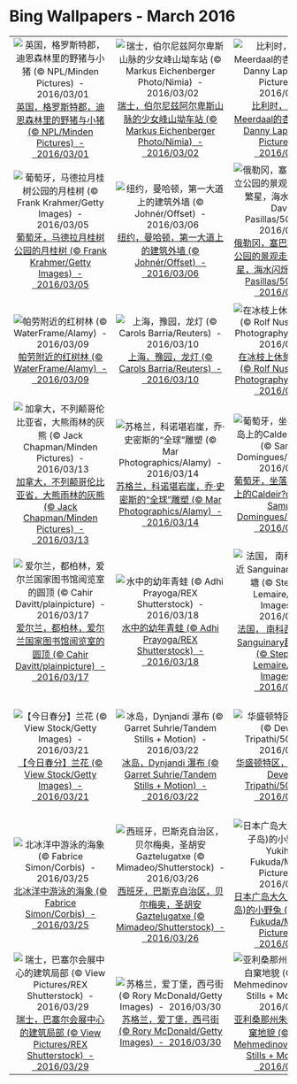 # Bing Wallpapers - March 2016

| | | | |
|:-------------------------:|:-------------------------:|:-------------------------:|:-------------------------:|
| ![英国，格罗斯特郡，迪恩森林里的野猪与小猪 (© NPL/Minden Pictures)  -  2016/03/01](https://bing.ee123.net/img/cn/fhd/2016/03/01.jpg)[英国，格罗斯特郡，迪恩森林里的野猪与小猪 (© NPL/Minden Pictures)  -  2016/03/01](https://bing.ee123.net/img/cn/fhd/2016/03/01.jpg) | ![瑞士，伯尔尼兹阿尔卑斯山脉的少女峰山坳车站 (© Markus Eichenberger Photo/Nimia)  -  2016/03/02](https://bing.ee123.net/img/cn/fhd/2016/03/02.jpg)[瑞士，伯尔尼兹阿尔卑斯山脉的少女峰山坳车站 (© Markus Eichenberger Photo/Nimia)  -  2016/03/02](https://bing.ee123.net/img/cn/fhd/2016/03/02.jpg) | ![比利时，生长在Meerdaal的杏黄小菇 (© Danny Lap/Minden Pictures)  -  2016/03/03](https://bing.ee123.net/img/cn/fhd/2016/03/03.jpg)[比利时，生长在Meerdaal的杏黄小菇 (© Danny Lap/Minden Pictures)  -  2016/03/03](https://bing.ee123.net/img/cn/fhd/2016/03/03.jpg) | ![华盛顿州，温思罗普气球节上正在充气的热气球 (© Muraleedharan Raghavan)  -  2016/03/04](https://bing.ee123.net/img/cn/fhd/2016/03/04.jpg)[华盛顿州，温思罗普气球节上正在充气的热气球 (© Muraleedharan Raghavan)  -  2016/03/04](https://bing.ee123.net/img/cn/fhd/2016/03/04.jpg) |
| ![葡萄牙，马德拉月桂树公园的月桂树 (© Frank Krahmer/Getty Images)  -  2016/03/05](https://bing.ee123.net/img/cn/fhd/2016/03/05.jpg)[葡萄牙，马德拉月桂树公园的月桂树 (© Frank Krahmer/Getty Images)  -  2016/03/05](https://bing.ee123.net/img/cn/fhd/2016/03/05.jpg) | ![纽约，曼哈顿，第一大道上的建筑外墙 (© Johnér/Offset)  -  2016/03/06](https://bing.ee123.net/img/cn/fhd/2016/03/06.jpg)[纽约，曼哈顿，第一大道上的建筑外墙 (© Johnér/Offset)  -  2016/03/06](https://bing.ee123.net/img/cn/fhd/2016/03/06.jpg) | ![俄勒冈，塞巴斯蒂安州立公园的景观走道，满天繁星，海水闪烁 (© David Pasillas/500px)  -  2016/03/07](https://bing.ee123.net/img/cn/fhd/2016/03/07.jpg)[俄勒冈，塞巴斯蒂安州立公园的景观走道，满天繁星，海水闪烁 (© David Pasillas/500px)  -  2016/03/07](https://bing.ee123.net/img/cn/fhd/2016/03/07.jpg) | ![土耳其，伊兹密尔，Konak的女子侧脸轮廓纪念墙 (© Cem Oksuz/Getty Images)  -  2016/03/08](https://bing.ee123.net/img/cn/fhd/2016/03/08.jpg)[土耳其，伊兹密尔，Konak的女子侧脸轮廓纪念墙 (© Cem Oksuz/Getty Images)  -  2016/03/08](https://bing.ee123.net/img/cn/fhd/2016/03/08.jpg) |
| ![帕劳附近的红树林 (© WaterFrame/Alamy)  -  2016/03/09](https://bing.ee123.net/img/cn/fhd/2016/03/09.jpg)[帕劳附近的红树林 (© WaterFrame/Alamy)  -  2016/03/09](https://bing.ee123.net/img/cn/fhd/2016/03/09.jpg) | ![上海，豫园，龙灯 (© Carols Barria/Reuters)  -  2016/03/10](https://bing.ee123.net/img/cn/fhd/2016/03/10.jpg)[上海，豫园，龙灯 (© Carols Barria/Reuters)  -  2016/03/10](https://bing.ee123.net/img/cn/fhd/2016/03/10.jpg) | ![在冰枝上休憩的雄松莺 (© Rolf Nussbaumer Photography/Alamy)  -  2016/03/11](https://bing.ee123.net/img/cn/fhd/2016/03/11.jpg)[在冰枝上休憩的雄松莺 (© Rolf Nussbaumer Photography/Alamy)  -  2016/03/11](https://bing.ee123.net/img/cn/fhd/2016/03/11.jpg) | ![日本，十日町，山毛榉森林 (© JTB Photo/age fotostock)  -  2016/03/12](https://bing.ee123.net/img/cn/fhd/2016/03/12.jpg)[日本，十日町，山毛榉森林 (© JTB Photo/age fotostock)  -  2016/03/12](https://bing.ee123.net/img/cn/fhd/2016/03/12.jpg) |
| ![加拿大，不列颠哥伦比亚省，大熊雨林的灰熊 (© Jack Chapman/Minden Pictures)  -  2016/03/13](https://bing.ee123.net/img/cn/fhd/2016/03/13.jpg)[加拿大，不列颠哥伦比亚省，大熊雨林的灰熊 (© Jack Chapman/Minden Pictures)  -  2016/03/13](https://bing.ee123.net/img/cn/fhd/2016/03/13.jpg) | ![苏格兰，科诺堪岩崖，乔·史密斯的“全球”雕塑 (© Mar Photographics/Alamy)  -  2016/03/14](https://bing.ee123.net/img/cn/fhd/2016/03/14.jpg)[苏格兰，科诺堪岩崖，乔·史密斯的“全球”雕塑 (© Mar Photographics/Alamy)  -  2016/03/14](https://bing.ee123.net/img/cn/fhd/2016/03/14.jpg) | ![葡萄牙，坐落在科尔沃岛上的Caldeir?o火山口 (© Samuel Domingues/500px)  -  2016/03/15](https://bing.ee123.net/img/cn/fhd/2016/03/15.jpg)[葡萄牙，坐落在科尔沃岛上的Caldeir?o火山口 (© Samuel Domingues/500px)  -  2016/03/15](https://bing.ee123.net/img/cn/fhd/2016/03/15.jpg) | ![马耳他，戈佐岛，靠近埃杜海滩的蔚蓝之窗自然石拱门 (© SIME/eStock Photo)  -  2016/03/16](https://bing.ee123.net/img/cn/fhd/2016/03/16.jpg)[马耳他，戈佐岛，靠近埃杜海滩的蔚蓝之窗自然石拱门 (© SIME/eStock Photo)  -  2016/03/16](https://bing.ee123.net/img/cn/fhd/2016/03/16.jpg) |
| ![爱尔兰，都柏林，爱尔兰国家图书馆阅览室的圆顶 (© Cahir Davitt/plainpicture)  -  2016/03/17](https://bing.ee123.net/img/cn/fhd/2016/03/17.jpg)[爱尔兰，都柏林，爱尔兰国家图书馆阅览室的圆顶 (© Cahir Davitt/plainpicture)  -  2016/03/17](https://bing.ee123.net/img/cn/fhd/2016/03/17.jpg) | ![水中的幼年青蛙 (© Adhi Prayoga/REX Shutterstock)  -  2016/03/18](https://bing.ee123.net/img/cn/fhd/2016/03/18.jpg)[水中的幼年青蛙 (© Adhi Prayoga/REX Shutterstock)  -  2016/03/18](https://bing.ee123.net/img/cn/fhd/2016/03/18.jpg) | ![法国， 南科西嘉，靠近 Sanguinary群岛的鱼塘 (© Stephane Lemaire/Getty Images)  -  2016/03/19](https://bing.ee123.net/img/cn/fhd/2016/03/19.jpg)[法国， 南科西嘉，靠近 Sanguinary群岛的鱼塘 (© Stephane Lemaire/Getty Images)  -  2016/03/19](https://bing.ee123.net/img/cn/fhd/2016/03/19.jpg) | ![初放的番红花 (© suterscher/iStock/Getty Images)  -  2016/03/20](https://bing.ee123.net/img/cn/fhd/2016/03/20.jpg)[初放的番红花 (© suterscher/iStock/Getty Images)  -  2016/03/20](https://bing.ee123.net/img/cn/fhd/2016/03/20.jpg) |
| ![【今日春分】兰花 (© View Stock/Getty Images)  -  2016/03/21](https://bing.ee123.net/img/cn/fhd/2016/03/21.jpg)[【今日春分】兰花 (© View Stock/Getty Images)  -  2016/03/21](https://bing.ee123.net/img/cn/fhd/2016/03/21.jpg) | ![冰岛，Dynjandi 瀑布 (© Garret Suhrie/Tandem Stills + Motion)  -  2016/03/22](https://bing.ee123.net/img/cn/fhd/2016/03/22.jpg)[冰岛，Dynjandi 瀑布 (© Garret Suhrie/Tandem Stills + Motion)  -  2016/03/22](https://bing.ee123.net/img/cn/fhd/2016/03/22.jpg) | ![华盛顿特区，胡里节 (© Devesh Tripathi/500px)  -  2016/03/23](https://bing.ee123.net/img/cn/fhd/2016/03/23.jpg)[华盛顿特区，胡里节 (© Devesh Tripathi/500px)  -  2016/03/23](https://bing.ee123.net/img/cn/fhd/2016/03/23.jpg) | ![美国，威斯康星洲，德比尔，福克斯河上的黎明 (© James G Brey/Shutterstock)  -  2016/03/24](https://bing.ee123.net/img/cn/fhd/2016/03/24.jpg)[美国，威斯康星洲，德比尔，福克斯河上的黎明 (© James G Brey/Shutterstock)  -  2016/03/24](https://bing.ee123.net/img/cn/fhd/2016/03/24.jpg) |
| ![北冰洋中游泳的海象 (© Fabrice Simon/Corbis)  -  2016/03/25](https://bing.ee123.net/img/cn/fhd/2016/03/25.jpg)[北冰洋中游泳的海象 (© Fabrice Simon/Corbis)  -  2016/03/25](https://bing.ee123.net/img/cn/fhd/2016/03/25.jpg) | ![西班牙，巴斯克自治区，贝尔梅奥，圣胡安Gaztelugatxe (© Mimadeo/Shutterstock)  -  2016/03/26](https://bing.ee123.net/img/cn/fhd/2016/03/26.jpg)[西班牙，巴斯克自治区，贝尔梅奥，圣胡安Gaztelugatxe (© Mimadeo/Shutterstock)  -  2016/03/26](https://bing.ee123.net/img/cn/fhd/2016/03/26.jpg) | ![日本广岛大久野岛（兔子岛)的小野兔 (© Yukihiro Fukuda/Minden Pictures)  -  2016/03/27](https://bing.ee123.net/img/cn/fhd/2016/03/27.jpg)[日本广岛大久野岛（兔子岛)的小野兔 (© Yukihiro Fukuda/Minden Pictures)  -  2016/03/27](https://bing.ee123.net/img/cn/fhd/2016/03/27.jpg) | ![埃塞俄比亚，宽干谷的温泉 (© Kazuyoshi Nomachi/Corbis)  -  2016/03/28](https://bing.ee123.net/img/cn/fhd/2016/03/28.jpg)[埃塞俄比亚，宽干谷的温泉 (© Kazuyoshi Nomachi/Corbis)  -  2016/03/28](https://bing.ee123.net/img/cn/fhd/2016/03/28.jpg) |
| ![瑞士，巴塞尔会展中心的建筑局部 (© View Pictures/REX Shutterstock)  -  2016/03/29](https://bing.ee123.net/img/cn/fhd/2016/03/29.jpg)[瑞士，巴塞尔会展中心的建筑局部 (© View Pictures/REX Shutterstock)  -  2016/03/29](https://bing.ee123.net/img/cn/fhd/2016/03/29.jpg) | ![苏格兰，爱丁堡，西弓街 (© Rory McDonald/Getty Images)  -  2016/03/30](https://bing.ee123.net/img/cn/fhd/2016/03/30.jpg)[苏格兰，爱丁堡，西弓街 (© Rory McDonald/Getty Images)  -  2016/03/30](https://bing.ee123.net/img/cn/fhd/2016/03/30.jpg) | ![亚利桑那州朱红悬崖的白窠地貌 (© Harun Mehmedinovic/Tandem Stills + Motion)  -  2016/03/31](https://bing.ee123.net/img/cn/fhd/2016/03/31.jpg)[亚利桑那州朱红悬崖的白窠地貌 (© Harun Mehmedinovic/Tandem Stills + Motion)  -  2016/03/31](https://bing.ee123.net/img/cn/fhd/2016/03/31.jpg) |  |

